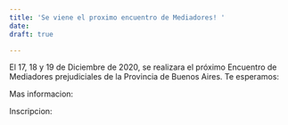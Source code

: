 ```yaml
---
title: 'Se viene el proximo encuentro de Mediadores! '
date: 
draft: true

---
```

El 17, 18 y 19 de Diciembre de 2020, se realizara el próximo Encuentro de Mediadores prejudiciales de la Provincia de Buenos Aires. Te esperamos: 

Mas informacion: 

Inscripcion: 